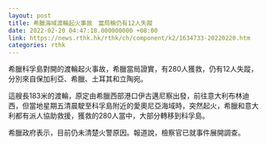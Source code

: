```yaml
---
layout: post
title: 希臘海域渡輪起火事故　當局稱仍有12人失蹤
date: 2022-02-20 04:47:18.000000000 +08:00
link: https://news.rthk.hk/rthk/ch/component/k2/1634733-20220220.htm
categories: rthk
---
```


希臘科孚島對開的渡輪起火事故，希臘當局證實，有280人獲救，仍有12人失蹤，分別來自保加利亞、希臘、土耳其和立陶宛。

這艘長183米的渡輪，原定由希臘西部港口伊古邁尼察出發，前往意大利布林迪西，但當地星期五清晨駛至科孚島附近的愛奧尼亞海域時，突然起火，希臘和意大利都有派人協助救援，獲救的280人當中，大部分轉移到科孚島。

希臘政府表示，目前仍未清楚火警原因。報道說，檢察官已就事件展開調查。
